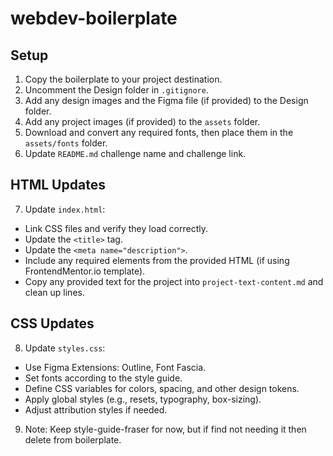# webdev-boilerplate

## Setup

1. Copy the boilerplate to your project destination.
2. Uncomment the Design folder in `.gitignore`.
3. Add any design images and the Figma file (if provided) to the Design folder.
4. Add any project images (if provided) to the `assets` folder.
5. Download and convert any required fonts, then place them in the `assets/fonts` folder.
6. Update `README.md` challenge name and challenge link.

## HTML Updates

7. Update `index.html`:

- Link CSS files and verify they load correctly.
- Update the `<title>` tag.
- Update the `<meta name="description">`.
- Include any required elements from the provided HTML (if using FrontendMentor.io template).
- Copy any provided text for the project into `project-text-content.md` and clean up lines.

## CSS Updates

8. Update `styles.css`:

- Use Figma Extensions: Outline, Font Fascia.
- Set fonts according to the style guide.
- Define CSS variables for colors, spacing, and other design tokens.
- Apply global styles (e.g., resets, typography, box-sizing).
- Adjust attribution styles if needed.

9. Note: Keep style-guide-fraser for now, but if find not needing it then delete from boilerplate.
